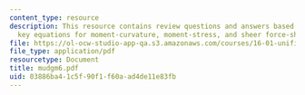 ```yaml
---
content_type: resource
description: This resource contains review questions and answers based on obtaining
  key equations for moment-curvature, moment-stress, and sheer force-sheer stress.
file: https://ol-ocw-studio-app-qa.s3.amazonaws.com/courses/16-01-unified-engineering-i-ii-iii-iv-fall-2005-spring-2006/03886ba41c5f90f1f60aad4de11e83fb_mudgm6.pdf
file_type: application/pdf
resourcetype: Document
title: mudgm6.pdf
uid: 03886ba4-1c5f-90f1-f60a-ad4de11e83fb
---
```

